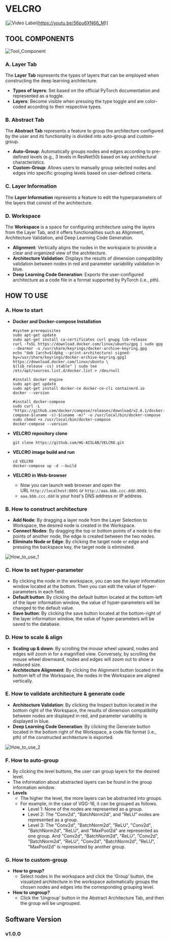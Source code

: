 # VELCRO

[![Video Label](http://img.youtube.com/vi/56pu6XN66_M/0.jpg)(https://youtu.be/56pu6XN66_M)]

## TOOL COMPONENTS

![Tool_Component](https://github.com/HG-AISLAB/VELCRO/assets/50777504/17783954-615b-455e-bc8a-96d409d9625f)

### A. Layer Tab
The **Layer Tab** represents the types of layers that can be employed when constructing the deep learning architecture.
- **Types of layers**: Set based on the official PyTorch documentation and represented as a toggle.
- **Layers**: Become visible when pressing the type toggle and are color-coded according to their respective types.

### B. Abstract Tab
The **Abstract Tab** represents a feature to group the architecture configured by the user and its functionality is divided into auto-group and custom-group.
- **Auto-Group**: Automatically groups nodes and edges according to pre-defined levels (e.g., 3 levels in ResNet50) based on key architectural characteristics.
- **Custom-Group**: Allows users to manually group selected nodes and edges into specific grouping levels based on user-defined criteria.

### C. Layer Information
The **Layer Information** represents a feature to edit the hyperparameters of the layers that consist of the architecture.

### D. Workspace
The **Workspace** is a space for configuring architecture using the layers from the Layer Tab, and it offers functionalities such as Alignment, Architecture Validation, and Deep Learning Code Generation.
- **Alignment**: Vertically aligns the nodes in the workspace to provide a clear and organized view of the architecture.
- **Architecture Validation**: Displays the results of dimension compatibility validation between nodes in red and parameter variability validation in blue.
- **Deep Learning Code Generation**: Exports the user-configured architecture as a code file in a format supported by PyTorch (i.e., pth).

## HOW TO USE

### A. How to start
- **Docker and Docker-compose Installation**

      #system prerequisites
      sudo apt-get update
      sudo apt-get install ca-certificates curl gnupg lsb-release
      curl -fsSL https://download.docker.com/linux/ubuntu/gpg | sudo gpg --dearmor -o /usr/share/keyrings/docker-archive-keyring.gpg
      echo "deb [arch=$(dpkg --print-architecture) signed-by=/usr/share/keyrings/docker-archive-keyring.gpg] https://download.docker.com/linux/ubuntu \
      $(lsb_release -cs) stable" | sudo tee /etc/apt/sources.list.d/docker.list > /dev/null

      #install docker engine
      sudo apt-get update
      sudo apt-get install docker-ce docker-ce-cli containerd.io
      docker --version

      #install docker-compose
      sudo curl -L "https://github.com/docker/compose/releases/download/v2.6.1/docker-compose-$(uname -s)-$(uname -m)" -o /usr/local/bin/docker-compose
      sudo chmod +x /usr/local/bin/docker-compose
      docker-compose --version
   
- **VELCRO repository clone**

      git clone https://github.com/HG-AISLAB/VELCRO.git

- **VELCRO image build and run**

      cd VELCRO
      docker-compose up -d --build

- **VELCRO in Web-browser**
  - Now you can launch web browser and open the URL `http://localhost:8091` or `http://aaa.bbb.ccc.ddd:8091`.
  - `aaa.bbb.ccc.ddd` is your host's DNS address or IP address.
    
### B. How to construct architecture

- **Add Node**: By dragging a layer node from the Layer Selection to Workspace, the desired node is created in the Workspace.
- **Connect Nodes**: By dragging the top or bottom points of a node to the points of another node, the edge is created between the two nodes.
- **Eliminate Node or Edge**: By clicking the target node or edge and pressing the backspace key, the target node is eliminated.

![How_to_use_1](https://github.com/HG-AISLAB/VELCRO/assets/50777504/651609e8-fdbf-40f8-9e52-0ed7b0c66dc8)

### C. **How to set hyper-parameter**

- By clicking the node in the workspace, you can see the layer information window located at the bottom. Then you can edit the value of hyper-parameters in each field.
- **Default button**: By clicking the default button located at the bottom-left of the layer information window, the value of hyper-parameters will be changed to the default value.
- **Save button**: By clicking the save button located at the bottom-right of the layer information window, the value of hyper-parameters will be saved to the database.

### D. How to scale & align

- **Scaling up & down**: By scrolling the mouse wheel upward, nodes and edges will zoom in for a magnified view. Conversely, by scrolling the mouse wheel downward, nodes and edges will zoom out to show a reduced size.
- **Architecture Alignment**: By clicking the Alignment button located in the bottom left of the Workspace, the nodes in the Workspace are aligned vertically.

### E. How to validate architecture & generate code

- **Architecture Validation**: By clicking the Inspect button located in the bottom right of the Workspace, the results of dimension compatibility between nodes are displayed in red, and parameter variability is displayed in blue.
- **Deep Learning Code Generation**: By clicking the Generate button located in the bottom right of the Workspace, a code file format (i.e., pth) of the constructed architecture is exported.

![How_to_use_2](https://github.com/HG-AISLAB/VELCRO/assets/50777504/8cefd0ff-5ed9-474d-b78e-e6ef39f04824)

### F. How to auto-group

- By clicking the level buttons, the user can group layers for the desired level.
- The information about abstracted layers can be found in the group information window.
- **Levels**
    - The higher the level, the more layers can be abstracted into groups.
    - For example, in the case of VGG-16, it can be grouped as follows.
        - Level 1: None of the nodes are represented as a group.
        - Level 2: The "Conv2d", "BatchNorm2d", and "ReLU" nodes are represented as a group.
        - Level 3: The "Conv2d", "BatchNorm2d", "ReLU", "Conv2d", "BatchNorm2d", "ReLU", and "MaxPool2d" are represented as one group. And "Conv2d", "BatchNorm2d", "ReLU", "Conv2d", "BatchNorm2d", "ReLU", "Conv2d", "BatchNorm2d", "ReLU", "MaxPool2d" is represented by another group.

### G. How to custom-group

- **How to group?**
    - Select nodes in the workspace and click the ‘Group’ button, the visualized architecture in the workspace automatically groups the chosen nodes and edges into the corresponding grouping level.
- **How to ungroup?**
    - Click the ‘Ungroup’ button in the Abstract Architecture Tab, and then the group will be ungrouped.

## Software Version
### v1.0.0
